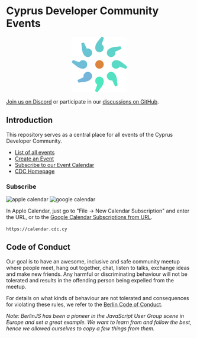 # Cyprus Developer Community Events

<p align="center">
  <img src="https://raw.githubusercontent.com/cyprus-developer-community/.github/main/img/cdc-logo.png" width="150" height="150" alt="Cyprus Developer Community" />
</p>

[Join us on Discord](https://chat.cdc.cy) or participate in our
[discussions on GitHub](https://github.com/cyprus-developer-community/home/discussions).

## Introduction

This repository serves as a central place for all events of the Cyprus Developer
Community.

- [List of all events](https://github.com/cyprus-developer-community/events/issues?q=is%3Aissue+is%3Aopen+label%3A%22Approved+%3Awhite_check_mark%3A%22)
- [Create an Event](https://github.com/cyprus-developer-community/events/issues/new/choose)
- [Subscribe to our Event Calendar](https://calendar.cdc.cy)
- [CDC Homepage](https://cdc.cy)

### Subscribe

![apple calendar](https://github.com/gitevents/ics/blob/main/assets/apple-calendar.png)
![google calendar](https://github.com/gitevents/ics/blob/main/assets/google-calendar.png)

In Apple Calendar, just go to "File -> New Calendar Subscription" and enter the
URL, or to the
[Google Calendar Subscriptions from URL](https://calendar.google.com/calendar/u/0/r/settings/addbyurl).

`https://calendar.cdc.cy`

## Code of Conduct

Our goal is to have an awesome, inclusive and safe community meetup where people
meet, hang out together, chat, listen to talks, exchange ideas and make new
friends. Any harmful or discriminating behaviour will not be tolerated and
results in the offending person being expelled from the meetup.

For details on what kinds of behaviour are not tolerated and consequences for
violating these rules, we refer to the
[Berlin Code of Conduct](https://rubyberlin.github.io/code-of-conduct).

_Note: BerlinJS has been a pioneer in the JavaScript User Group scene in Europe
and set a great example. We want to learn from and follow the best, hence we
allowed ourselves to copy a few things from them._
